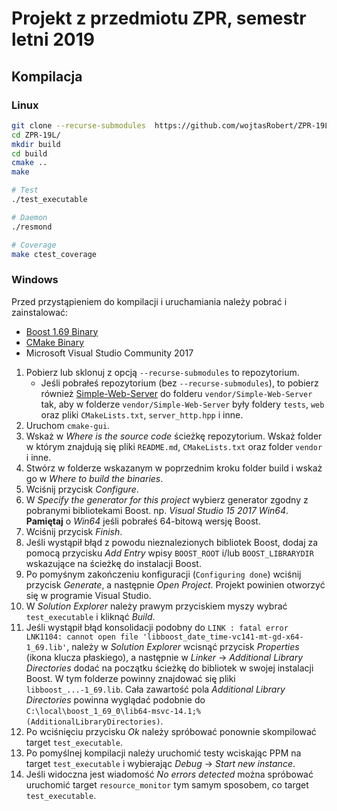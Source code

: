 # Projekt z przedmiotu ZPR, semestr letni 2019

## Kompilacja

### Linux

```bash
git clone --recurse-submodules  https://github.com/wojtasRobert/ZPR-19L.git
cd ZPR-19L/
mkdir build
cd build
cmake ..
make

# Test
./test_executable

# Daemon
./resmond

# Coverage
make ctest_coverage
```

### Windows

Przed przystąpieniem do kompilacji i uruchamiania należy pobrać i zainstalować:

* [Boost 1.69 Binary](https://sourceforge.net/projects/boost/files/boost-binaries/1.69.0/)
* [CMake Binary](https://cmake.org/download/#latest)
* Microsoft Visual Studio Community 2017

1. Pobierz lub sklonuj z opcją `--recurse-submodules` to repozytorium.
    - Jeśli pobrałeś repozytorium (bez `--recurse-submodules`), to pobierz również [Simple-Web-Server](https://gitlab.com/eidheim/Simple-Web-Server) do folderu `vendor/Simple-Web-Server` tak, aby w folderze `vendor/Simple-Web-Server` były foldery `tests`, `web` oraz pliki `CMakeLists.txt`, `server_http.hpp` i inne.
1. Uruchom `cmake-gui`.
1. Wskaż w *Where is the source code* ścieżkę repozytorium. Wskaż folder w którym znajdują się pliki `README.md`, `CMakeLists.txt` oraz folder `vendor` i inne.
1. Stwórz w folderze wskazanym w poprzednim kroku folder build i wskaż go w *Where to build the binaries*.
1. Wciśnij przycisk *Configure*.
1. W *Specify the generator for this project* wybierz generator zgodny z pobranymi bibliotekami Boost. np. *Visual Studio 15 2017 Win64*. **Pamiętaj** o *Win64* jeśli pobrałeś 64-bitową wersję Boost.
1. Wciśnij przycisk *Finish*.
1. Jeśli wystąpił błąd z powodu nieznalezionych bibliotek Boost, dodaj za pomocą przycisku *Add Entry* wpisy `BOOST_ROOT` i/lub `BOOST_LIBRARYDIR` wskazujące na ścieżkę do instalacji Boost.
1. Po pomyśnym zakończeniu konfiguracji (`Configuring done`) wciśnij przycisk *Generate*, a następnie *Open Project*. Projekt powinien otworzyć się w programie Visual Studio.
1. W *Solution Explorer* należy prawym przyciskiem myszy wybrać `test_executable` i kliknąć *Build*.
1. Jeśli wystąpił błąd konsolidacji podobny do `LINK : fatal error LNK1104: cannot open file 'libboost_date_time-vc141-mt-gd-x64-1_69.lib'`, należy w *Solution Explorer* wcisnąć przycisk *Properties* (ikona klucza płaskiego), a następnie w *Linker* -> *Additional Library Directories* dodać na początku ścieżkę do bibliotek w swojej instalacji Boost. W tym folderze powinny znajdować się pliki `libboost_...-1_69.lib`. Cała zawartość pola *Additional Library Directories* powinna wyglądać podobnie do `C:\local\boost_1_69_0\lib64-msvc-14.1;%(AdditionalLibraryDirectories)`.
1. Po wciśnięciu przycisku *Ok* należy spróbować ponownie skompilować target `test_executable`.
1. Po pomyślnej kompilacji należy uruchomić testy wciskając PPM na target `test_executable` i wybierając *Debug* -> *Start new instance*.
1. Jeśli widoczna jest wiadomość *No errors detected* można spróbować uruchomić target `resource_monitor` tym samym sposobem, co target `test_executable`.
